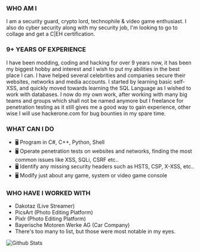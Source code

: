 ### **WHO AM I**
I am a security guard, crypto lord, technophile & video game enthusiast. I also do cyber security along with my security job, I'm looking to go to collage and get a C|EH certification.

### **9+ YEARS OF EXPERIENCE**
I have been modding, coding and hacking for over 9 years now, it has been my biggest hobby and interest and I wish to put my abilities in the best place I can. I have helped several celebrities and companies secure their websites, networks and media accounts. I started by learning basic self-XSS, and quickly moved towards learning the SQL Language as I wished to work with databases. I now do my own work, after working with many big teams and groups which shall not be named anymore but I freelance for penetration testing as it still gives me a good way to gain experience, other wise I will use hackerone.com for bug bounties in my spare time.

### **WHAT CAN I DO**
- 🖥️ Program in C#, C++, Python, Shell
- 🖥️ Operate penetration tests on websites and networks, finding the most common issues like XSS, SQLi, CSRF etc..
- 🖥️ Identify any missing security headers such as HSTS, CSP, X-XSS, etc.. 
- 🖥️ Modify just about any game, system or video game console

### **WHO HAVE I WORKED WITH**
- Dakotaz (Live Streamer)
- PicsArt (Photo Editing Platform)
- Pixlr (Photo Editing Platform)
- Bayerische Motoren Werke AG (Car Company)
- There's too many to list, but those were most notable in my eyes.



 ![Github Stats](https://github-readme-stats.vercel.app/api?username=g3q&show_icons=true&theme=radical)

